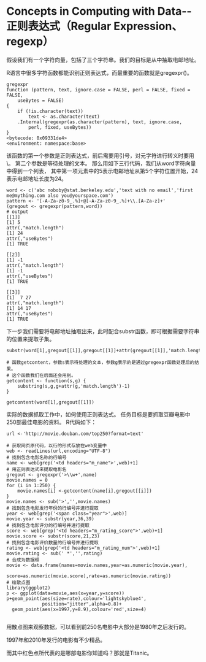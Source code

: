 # Concepts in Computing with Data--正则表达式（Regular Expression、regexp）

假设我们有一个字符向量，包括了三个字符串。我们的目标是从中抽取电邮地址。

R语言中很多字符函数都能识别正则表达式，而最重要的函数就是gregexpr()。
```
gregexpr
function (pattern, text, ignore.case = FALSE, perl = FALSE, fixed = FALSE, 
    useBytes = FALSE) 
{
    if (!is.character(text)) 
        text <- as.character(text)
    .Internal(gregexpr(as.character(pattern), text, ignore.case, 
        perl, fixed, useBytes))
}
<bytecode: 0x09331de4>
<environment: namespace:base>

```
该函数的第一个参数是正则表达式，前后需要用引号，对元字符进行转义时要用\\。
第二个参数是等待处理的文本。
那么用如下三行代码，我们从word字符向量中得到一个列表，
其中第一项元素中的5表示电邮地址从第5个字符位置开始，24表示电邮地址长度为24。

```
word <- c('abc noboby@stat.berkeley.edu','text with no email','first me@mything.com also you@yourspace.com')
pattern <- '[-A-Za-z0-9_.%]+@[-A-Za-z0-9_.%]+\\.[A-Za-z]+'
(gregout <- gregexpr(pattern,word))
# output
[[1]]
[1] 5
attr(,"match.length")
[1] 24
attr(,"useBytes")
[1] TRUE

[[2]]
[1] -1
attr(,"match.length")
[1] -1
attr(,"useBytes")
[1] TRUE

[[3]]
[1]  7 27
attr(,"match.length")
[1] 14 17
attr(,"useBytes")
[1] TRUE
```

下一步我们需要将电邮地址抽取出来，此时配合substr函数，即可根据需要字符串的位置来提取子集。
```
substr(word[1],gregout[[1]],gregout[[1]]+attr(gregout[[1]],'match.length')-1)

# 函数getcontent，参数s表示待处理的文本，参数g表示的是通过gregexpr函数处理后的结果。
# 这个函数我们在后面还会用到。
getcontent <- function(s,g) {
    substring(s,g,g+attr(g,'match.length')-1)
}

getcontent(word[1],gregout[[1]])
```

实际的数据抓取工作中，如何使用正则表达式。
任务目标是要抓取豆瓣电影中250部最佳电影的资料。
R代码如下：
```
url <-'http://movie.douban.com/top250?format=text'

# 获取网页原代码，以行的形式存放在web变量中
web <- readLines(url,encoding="UTF-8")
# 找到包含电影名称的行编号
name <- web[grep('<td headers="m_name">',web)+1]
# 用正则表达式来提取电影名
gregout <- gregexpr('>\\w+',name)
movie.names = 0
for (i in 1:250) {
    movie.names[i] <-getcontent(name[i],gregout[[i]])
}
movie.names <- sub('>','',movie.names)
# 找到包含电影发行年份的行编号并进行提取
year <- web[grep('<span class="year">',web)] 
movie.year <- substr(year,36,39)
# 找到包含电影评分的行编号并进行提取
score <- web[grep('<td headers="m_rating_score">',web)+1]
movie.score <- substr(score,21,23)
# 找到包含电影评价数量的行编号并进行提取
rating <- web[grep('<td headers="m_rating_num">',web)+1]
movie.rating <- sub(' *','',rating)
# 合成为数据框
movie <- data.frame(names=movie.names,year=as.numeric(movie.year),
                    score=as.numeric(movie.score),rate=as.numeric(movie.rating))
# 绘散点图
library(ggplot2)
p <- ggplot(data=movie,aes(x=year,y=score))
p+geom_point(aes(size=rate),colour='lightskyblue4',
             position="jitter",alpha=0.8)+
  geom_point(aes(x=1997,y=8.9),colour='red',size=4)


```

用散点图来观察数据，可以看到前250名电影中大部分是1980年之后发行的。

1997年和2010年发行的电影有不少精品。

而其中红色点所代表的是哪部电影你知道吗？那就是Titanic。